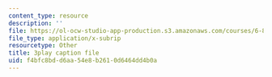 ```yaml
---
content_type: resource
description: ''
file: https://ol-ocw-studio-app-production.s3.amazonaws.com/courses/6-851-advanced-data-structures-spring-2012/f4bfc8bdd6aa54e8b2610d6464dd4b0a_u-HHY1ylhHY.vtt
file_type: application/x-subrip
resourcetype: Other
title: 3play caption file
uid: f4bfc8bd-d6aa-54e8-b261-0d6464dd4b0a
---
```

